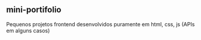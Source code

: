 ## mini-portifolio
Pequenos projetos frontend desenvolvidos puramente em html, css, js (APIs em alguns casos)
